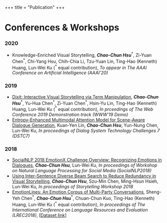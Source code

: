 +++
title = "Publication"
+++

# Conferences & Workshops
### 2020
* Knowledge-Enriched Visual Storytelling, **_Chao-Chun Hsu_**<sup>\*</sup>, Zi-Yuan Chen<sup>\*</sup>, Chi-Yang Hsu, Chih-Chia Li, Tzu-Yuan Lin, Ting-Hao (Kenneth) Huang, Lun-Wei Ku (<sup>\*</sup> equal contribution), *To appear in The AAAI Conference on Artificial Intelligence (AAAI'20)*  

### 2019
* [Dixit: Interactive Visual Storytelling via Term Manipulation](https://arxiv.org/abs/1903.02230), **_Chao-Chun Hsu_**<sup>\*</sup>, Yu-Hua Chen<sup>\*</sup>, Zi-Yuan Chen<sup>\*</sup>, Hsin-Yu Lin, Ting-Hao (Kenneth) Huang, Lun-Wei Ku (<sup>\*</sup> equal contribution), *In prceedings of The Web Conference 2019 Demonstration track (WWW'19 Demo)*  
* [Entropy-Enhanced Multimodal Attention Model for Scene-Aware Dialogue Generation](http://workshop.colips.org/dstc7/papers/25.pdf), Kuan-Yen Lin, **_Chao-Chun Hsu_**, Yun-Nung Chen, Lun-Wei Ku, *In proceedings of Dialog System Technology Challenges 7 (DSTC7)*   

### 2018
* [SocialNLP 2018 EmotionX Challenge Overview: Recognizing Emotions in Dialogues](https://www.aclweb.org/anthology/W18-3505), **_Chao-Chun Hsu_**, Lun-Wei Ku, *In proceedings of Workshop on Natural Language Processing for Social Media (SocialNLP2018)*  
* [Using Inter-Sentence Diverse Beam Search to Reduce Redundancy in Visual Storytelling](https://arxiv.org/abs/1805.11867), **_Chao-Chun Hsu_**, Szu-Min Chen, Ming-Hsun Hsieh, Lun-Wei Ku, *In proceedings of Storytelling Workshop 2018*  
* [EmotionLines: An Emotion Corpus of Multi-Party Conversations](https://arxiv.org/abs/1802.08379), Sheng-Yeh Chen<sup>\*</sup>, **_Chao-Chun Hsu_**<sup>\*</sup>, Chuan-Chun Kuo, Ting-Hao (Kenneth) Huang, Lun-Wei Ku (<sup>\*</sup> equal contribution), *In proceedings of The International Conference on Language Resources and Evaluation (LREC2018)*, \[[Dataset link](http://doraemon.iis.sinica.edu.tw/emotionlines/index.html)\]

